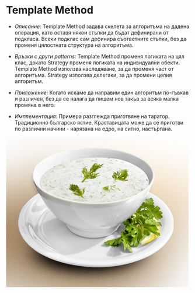 # Template Method

* _Описание:_
      Template Method задава скелета за алгоритъма на дадена операция, като оставя някои стъпки да бъдат дефинирани от подкласа.
      Всеки подклас сам дефинира съответните стъпки, без да променя цялостната структура на алгоритъма.
      
* _Връзки с други patterns:_
      Template Method променя логиката на цял клас, докато Strategy променя логиката на индивидуални обекти.
      Template Method използва наследяване, за да променя част от алгоритъма. Strategy използва делегаки, за да промени целия алгоритъм.

* _Приложение:_
      Когато искаме да направим един алгоритъм по-гъвкав и различен, без да се налага да пишем нов такъв за всяка малка промяна в него. 
      
* _Имплементация:_
      Примера разглежда приготвяне на таратор. Традиционно българско ястие.
      Краставицата може да се приготви по различни начини - нарязана на едро, на ситно, настъргана.

<img src="../images/tarator.jpg" width="500">
